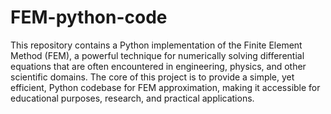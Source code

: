 # FEM-python-code
This repository contains a Python implementation of the Finite Element Method (FEM), a powerful technique for numerically solving differential equations that are often encountered in engineering, physics, and other scientific domains. The core of this project is to provide a simple, yet efficient, Python codebase for FEM approximation, making it accessible for educational purposes, research, and practical applications.


